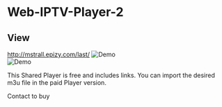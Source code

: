 # Web-IPTV-Player-2

## View
http://mstrall.epizy.com/last/
![Demo](https://raw.githubusercontent.com/telase/Web-IPTV-Player-2/main/last01.jpg)    
![Demo](https://raw.githubusercontent.com/telase/Web-IPTV-Player-2/main/last02.jpg)     

This Shared Player is free and includes links.
You can import the desired m3u file in the paid Player version.

Contact to buy
